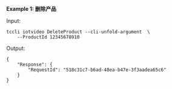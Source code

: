 **Example 1: 删除产品**



Input: 

```
tccli iotvideo DeleteProduct --cli-unfold-argument  \
    --ProductId 12345678910
```

Output: 
```
{
    "Response": {
        "RequestId": "518c31c7-b6ad-48ea-b47e-3f3aadea65c6"
    }
}
```

